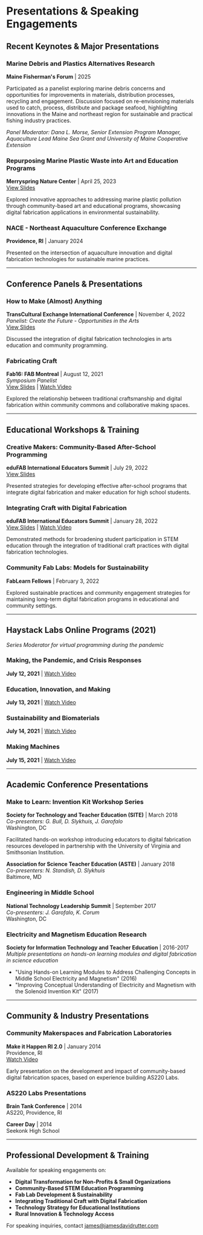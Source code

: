 # Presentations & Speaking Engagements

## Recent Keynotes & Major Presentations

### Marine Debris and Plastics Alternatives Research
**Maine Fisherman's Forum** | 2025  

Participated as a panelist exploring marine debris concerns and opportunities for improvements in materials, distribution processes, recycling and engagement. Discussion focused on re-envisioning materials used to catch, process, distribute and package seafood, highlighting innovations in the Maine and northeast region for sustainable and practical fishing industry practices.

*Panel Moderator: Dana L. Morse, Senior Extension Program Manager, Aquaculture Lead Maine Sea Grant and University of Maine Cooperative Extension*

### Repurposing Marine Plastic Waste into Art and Education Programs
**Merryspring Nature Center** | April 25, 2023  
[View Slides](https://docs.google.com/presentation/d/1rMdzciqRHLoKE_pqqazE1JlvtvtWWd8Wvpn4fEd7IXQ/edit?usp=share_link)

Explored innovative approaches to addressing marine plastic pollution through community-based art and educational programs, showcasing digital fabrication applications in environmental sustainability.

### NACE - Northeast Aquaculture Conference Exchange
**Providence, RI** | January 2024  

Presented on the intersection of aquaculture innovation and digital fabrication technologies for sustainable marine practices.

---

## Conference Panels & Presentations

### How to Make (Almost) Anything
**TransCultural Exchange International Conference** | November 4, 2022  
*Panelist: Create the Future - Opportunities in the Arts*  
[View Slides](https://docs.google.com/presentation/d/15x92a1XTxsPePEAjyTD2Pkj4RAR-_vFrQfq75xJehl8/edit?usp=share_link)

Discussed the integration of digital fabrication technologies in arts education and community programming.

### Fabricating Craft
**Fab16: FAB Montreal** | August 12, 2021  
*Symposium Panelist*  
[View Slides](https://docs.google.com/presentation/d/1_Vpxnadve0p-ejQ7y5BjyJcfBjLQoQqrie7RYky7vRE/edit?usp=share_link) | [Watch Video](https://www.youtube.com/watch?v=cv8Ghrm-lIU)

Explored the relationship between traditional craftsmanship and digital fabrication within community commons and collaborative making spaces.

---

## Educational Workshops & Training

### Creative Makers: Community-Based After-School Programming
**eduFAB International Educators Summit** | July 29, 2022  
[View Slides](https://docs.google.com/presentation/d/1-YNlEDqqal_MNYpeh159RniyNeA7Pi8a0S7HyrK5T40/edit?usp=sharing)

Presented strategies for developing effective after-school programs that integrate digital fabrication and maker education for high school students.

### Integrating Craft with Digital Fabrication
**eduFAB International Educators Summit** | January 28, 2022  
[View Slides](https://docs.google.com/presentation/d/14EffiHVji01E16qXv0KJvN0NbKPDQ8JgyY41E-bZ5Bk/edit?usp=share_link) | [Watch Video](https://www.youtube.com/watch?v=bp--Pqwk_FY)

Demonstrated methods for broadening student participation in STEM education through the integration of traditional craft practices with digital fabrication technologies.

### Community Fab Labs: Models for Sustainability
**FabLearn Fellows** | February 3, 2022

Explored sustainable practices and community engagement strategies for maintaining long-term digital fabrication programs in educational and community settings.

---

## Haystack Labs Online Programs (2021)

*Series Moderator for virtual programming during the pandemic*

### Making, the Pandemic, and Crisis Responses
**July 12, 2021** | [Watch Video](https://vimeo.com/576723685)

### Education, Innovation, and Making
**July 13, 2021** | [Watch Video](https://vimeo.com/576725477)

### Sustainability and Biomaterials
**July 14, 2021** | [Watch Video](https://vimeo.com/576725477)

### Making Machines
**July 15, 2021** | [Watch Video](https://vimeo.com/576725477)

---

## Academic Conference Presentations

### Make to Learn: Invention Kit Workshop Series

**Society for Technology and Teacher Education (SITE)** | March 2018  
*Co-presenters: G. Bull, D. Slykhuis, J. Garofalo*  
Washington, DC

Facilitated hands-on workshop introducing educators to digital fabrication resources developed in partnership with the University of Virginia and Smithsonian Institution.

**Association for Science Teacher Education (ASTE)** | January 2018  
*Co-presenters: N. Standish, D. Slykhuis*  
Baltimore, MD

### Engineering in Middle School
**National Technology Leadership Summit** | September 2017  
*Co-presenters: J. Garofalo, K. Corum*  
Washington, DC

### Electricity and Magnetism Education Research

**Society for Information Technology and Teacher Education** | 2016-2017  
*Multiple presentations on hands-on learning modules and digital fabrication in science education*

- "Using Hands-on Learning Modules to Address Challenging Concepts in Middle School Electricity and Magnetism" (2016)
- "Improving Conceptual Understanding of Electricity and Magnetism with the Solenoid Invention Kit" (2017)

---

## Community & Industry Presentations

### Community Makerspaces and Fabrication Laboratories
**Make it Happen RI 2.0** | January 2014  
Providence, RI  
[Watch Video](https://www.youtube.com/watch?v=uLbBApgOgvY)

Early presentation on the development and impact of community-based digital fabrication spaces, based on experience building AS220 Labs.

### AS220 Labs Presentations
**Brain Tank Conference** | 2014  
AS220, Providence, RI

**Career Day** | 2014  
Seekonk High School

---

## Professional Development & Training

Available for speaking engagements on:

- **Digital Transformation for Non-Profits & Small Organizations**
- **Community-Based STEM Education Programming**
- **Fab Lab Development & Sustainability**
- **Integrating Traditional Craft with Digital Fabrication**
- **Technology Strategy for Educational Institutions**
- **Rural Innovation & Technology Access**

For speaking inquiries, contact [james@jamesdavidrutter.com](mailto:james@jamesdavidrutter.com)